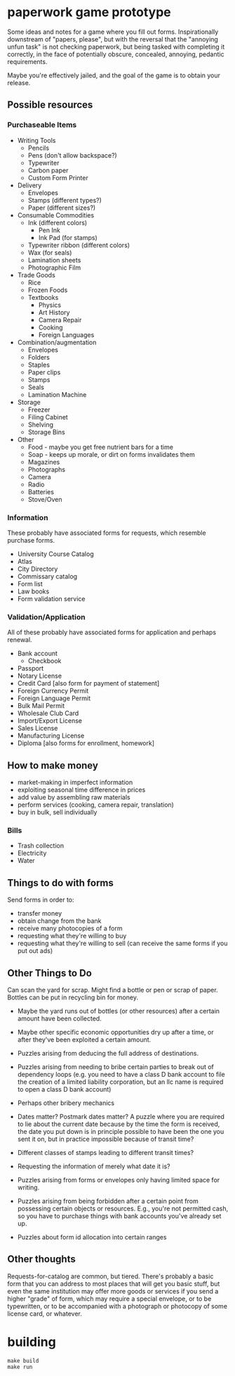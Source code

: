 paperwork game prototype
========================

Some ideas and notes for a game where you fill out forms.
Inspirationally downstream of "papers, please", but with the reversal
that the "annoying unfun task" is not checking paperwork, but being
tasked with completing it correctly, in the face of potentially
obscure, concealed, annoying, pedantic requirements.

Maybe you're effectively jailed, and the goal of the game is to obtain
your release.

## Possible resources

### Purchaseable Items

- Writing Tools
  - Pencils
  - Pens (don't allow backspace?)
  - Typewriter
  - Carbon paper
  - Custom Form Printer
- Delivery
  - Envelopes
  - Stamps (different types?)
  - Paper (different sizes?)
- Consumable Commodities
  - Ink (different colors)
    - Pen Ink
    - Ink Pad (for stamps)
  - Typewriter ribbon (different colors)
  - Wax (for seals)
  - Lamination sheets
  - Photographic Film
- Trade Goods
  - Rice
  - Frozen Foods
  - Textbooks
    - Physics
    - Art History
    - Camera Repair
    - Cooking
    - Foreign Languages
- Combination/augmentation
  - Envelopes
  - Folders
  - Staples
  - Paper clips
  - Stamps
  - Seals
  - Lamination Machine
- Storage
  - Freezer
  - Filing Cabinet
  - Shelving
  - Storage Bins
- Other
  - Food - maybe you get free nutrient bars for a time
  - Soap - keeps up morale, or dirt on forms invalidates them
  - Magazines
  - Photographs
  - Camera
  - Radio
  - Batteries
  - Stove/Oven

### Information

These probably have associated forms for requests, which resemble
purchase forms.

  - University Course Catalog
  - Atlas
  - City Directory
  - Commissary catalog
  - Form list
  - Law books
  - Form validation service

### Validation/Application

All of these probably have associated forms for application and
perhaps renewal.

  - Bank account
    - Checkbook
  - Passport
  - Notary License
  - Credit Card [also form for payment of statement]
  - Foreign Currency Permit
  - Foreign Language Permit
  - Bulk Mail Permit
  - Wholesale Club Card
  - Import/Export License
  - Sales License
  - Manufacturing License
  - Diploma [also forms for enrollment, homework]


## How to make money

 - market-making in imperfect information
 - exploiting seasonal time difference in prices
 - add value by assembling raw materials
 - perform services (cooking, camera repair, translation)
 - buy in bulk, sell individually

### Bills
 - Trash collection
 - Electricity
 - Water

## Things to do with forms
Send forms in order to:

- transfer money
- obtain change from the bank
- receive many photocopies of a form
- requesting what they're willing to buy
- requesting what they're willing to sell
(can receive the same forms if you put out ads)

## Other Things to Do

Can scan the yard for scrap. Might find a bottle or pen or scrap of
paper. Bottles can be put in recycling bin for money.

- Maybe the yard runs out of bottles (or other resources) after a
  certain amount have been collected.

- Maybe other specific economic opportunities dry up after a time, or
  after they've been exploited a certain amount.

- Puzzles arising from deducing the full address of destinations.

- Puzzles arising from needing to bribe certain parties to break out
  of dependency loops (e.g. you need to have a class D bank account to
  file the creation of a limited liability corporation, but an llc
  name is required to open a class D bank account)

- Perhaps other bribery mechanics

- Dates matter? Postmark dates matter? A puzzle where you are required
  to lie about the current date because by the time the form is
  received, the date you put down is in principle possible to have
  been the one you sent it on, but in practice impossible because of
  transit time?

- Different classes of stamps leading to different transit times?

- Requesting the information of merely what date it is?

- Puzzles arising from forms or envelopes only having limited space
  for writing.

- Puzzles arising from being forbidden after a certain point from
  possessing certain objects or resources. E.g., you're not permitted
  cash, so you have to purchase things with bank accounts you've
  already set up.

- Puzzles about form id allocation into certain ranges

## Other thoughts

Requests-for-catalog are common, but tiered. There's probably a basic
form that you can address to most places that will get you basic
stuff, but even the same institution may offer more goods or services
if you send a higher "grade" of form, which may require a special
envelope, or to be typewritten, or to be accompanied with a photograph
or photocopy of some license card, or whatever.

building
========

```shell
make build
make run
```

